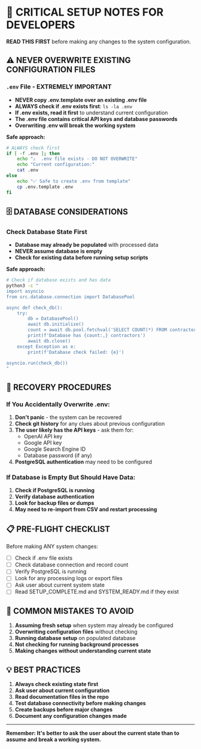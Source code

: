 # 🚨 CRITICAL SETUP NOTES FOR DEVELOPERS

**READ THIS FIRST** before making any changes to the system configuration.

## ⚠️ NEVER OVERWRITE EXISTING CONFIGURATION FILES

### `.env` File - EXTREMELY IMPORTANT
- **NEVER copy .env.template over an existing .env file**
- **ALWAYS check if .env exists first**: `ls -la .env`
- **If .env exists, read it first** to understand current configuration
- **The .env file contains critical API keys and database passwords**
- **Overwriting .env will break the working system**

**Safe approach:**
```bash
# ALWAYS check first
if [ -f .env ]; then
    echo "⚠️  .env file exists - DO NOT OVERWRITE"
    echo "Current configuration:"
    cat .env
else
    echo "✅ Safe to create .env from template"
    cp .env.template .env
fi
```

## 🗄️ DATABASE CONSIDERATIONS

### Check Database State First
- **Database may already be populated** with processed data
- **NEVER assume database is empty**
- **Check for existing data before running setup scripts**

**Safe approach:**
```bash
# Check if database exists and has data
python3 -c "
import asyncio
from src.database.connection import DatabasePool

async def check_db():
    try:
        db = DatabasePool()
        await db.initialize()
        count = await db.pool.fetchval('SELECT COUNT(*) FROM contractors')
        print(f'Database has {count:,} contractors')
        await db.close()
    except Exception as e:
        print(f'Database check failed: {e}')

asyncio.run(check_db())
"
```

## 🔄 RECOVERY PROCEDURES

### If You Accidentally Overwrite .env:
1. **Don't panic** - the system can be recovered
2. **Check git history** for any clues about previous configuration
3. **The user likely has the API keys** - ask them for:
   - OpenAI API key
   - Google API key  
   - Google Search Engine ID
   - Database password (if any)
4. **PostgreSQL authentication** may need to be configured

### If Database is Empty But Should Have Data:
1. **Check if PostgreSQL is running**
2. **Verify database authentication**
3. **Look for backup files or dumps**
4. **May need to re-import from CSV and restart processing**

## 📋 PRE-FLIGHT CHECKLIST

Before making ANY system changes:

- [ ] Check if .env file exists
- [ ] Check database connection and record count
- [ ] Verify PostgreSQL is running
- [ ] Look for any processing logs or export files
- [ ] Ask user about current system state
- [ ] Read SETUP_COMPLETE.md and SYSTEM_READY.md if they exist

## 🎯 COMMON MISTAKES TO AVOID

1. **Assuming fresh setup** when system may already be configured
2. **Overwriting configuration files** without checking
3. **Running database setup** on populated database
4. **Not checking for running background processes**
5. **Making changes without understanding current state**

## 💡 BEST PRACTICES

1. **Always check existing state first**
2. **Ask user about current configuration**
3. **Read documentation files in the repo**
4. **Test database connectivity before making changes**
5. **Create backups before major changes**
6. **Document any configuration changes made**

---

**Remember: It's better to ask the user about the current state than to assume and break a working system.**